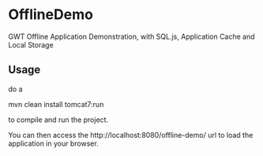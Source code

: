 OfflineDemo
===========

GWT Offline Application Demonstration, with SQL.js, Application Cache and Local Storage

## Usage

do a 

mvn clean install tomcat7:run

to compile and run the project.

You can then access the http://localhost:8080/offline-demo/ url to load the application in your browser.